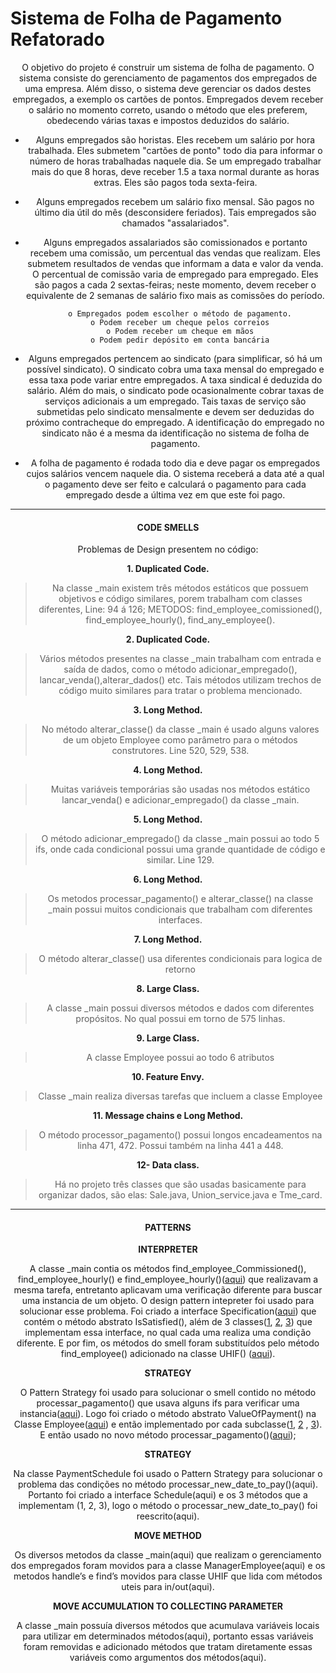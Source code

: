 # Sistema de Folha de Pagamento Refatorado

<center>O objetivo do projeto é construir um sistema de folha de pagamento. O sistema consiste do
gerenciamento de pagamentos dos empregados de uma empresa. Além disso, o sistema deve
gerenciar os dados destes empregados, a exemplo os cartões de pontos. Empregados devem receber
o salário no momento correto, usando o método que eles preferem, obedecendo várias taxas e
impostos deduzidos do salário.
  
   - Alguns empregados são horistas. Eles recebem um salário por hora trabalhada. Eles
       submetem "cartões de ponto" todo dia para informar o número de horas trabalhadas naquele
       dia. Se um empregado trabalhar mais do que 8 horas, deve receber 1.5 a taxa normal
       durante as horas extras. Eles são pagos toda sexta-feira.
       
   - Alguns empregados recebem um salário fixo mensal. São pagos no último dia útil do mês
       (desconsidere feriados). Tais empregados são chamados "assalariados".
       
   - Alguns empregados assalariados são comissionados e portanto recebem uma comissão, um
       percentual das vendas que realizam. Eles submetem resultados de vendas que informam a
       data e valor da venda. O percentual de comissão varia de empregado para empregado. Eles
       são pagos a cada 2 sextas-feiras; neste momento, devem receber o equivalente de 2 semanas
       de salário fixo mais as comissões do período.
       
           o Empregados podem escolher o método de pagamento.
           o Podem receber um cheque pelos correios
           o Podem receber um cheque em mãos
           o Podem pedir depósito em conta bancária
   
   -  Alguns empregados pertencem ao sindicato (para simplificar, só há um possível sindicato).
        O sindicato cobra uma taxa mensal do empregado e essa taxa pode variar entre
        empregados. A taxa sindical é deduzida do salário. Além do mais, o sindicato pode
        ocasionalmente cobrar taxas de serviços adicionais a um empregado. Tais taxas de serviço
        são submetidas pelo sindicato mensalmente e devem ser deduzidas do próximo
        contracheque do empregado. A identificação do empregado no sindicato não é a mesma da
        identificação no sistema de folha de pagamento.
   
   - A folha de pagamento é rodada todo dia e deve pagar os empregados cujos salários vencem
        naquele dia. O sistema receberá a data até a qual o pagamento deve ser feito e calculará o
        pagamento para cada empregado desde a última vez em que este foi pago.
        
        
        
---

#### CODE SMELLS

Problemas de Design presentem no código:


**1. Duplicated Code.**

> Na classe _main existem três métodos estáticos que possuem objetivos e código similares, porem trabalham com classes diferentes, Line: 94 á 126; METODOS: find_employee_comissioned(), find_employee_hourly(), find_any_employee().


**2. Duplicated Code.**

> Vários métodos presentes na classe _main trabalham com entrada e saída de dados, como o método adicionar_empregado(), lancar_venda(),alterar_dados() etc. Tais         métodos utilizam trechos de código muito similares para tratar o problema mencionado.

**3. Long Method.**

> No método alterar_classe() da classe _main é usado alguns valores de um objeto Employee como parâmetro para o métodos construtores. Line 520, 529, 538.

**4. Long Method.**

> Muitas variáveis temporárias são usadas nos métodos estático lancar_venda() e adicionar_empregado() da classe _main. 

**5. Long Method.**

> O método adicionar_empregado() da classe _main possui ao todo 5 ifs, onde cada condicional possui uma grande quantidade de código e similar. Line 129.

**6. Long Method.**

> Os metodos processar_pagamento() e alterar_classe() na classe _main possui muitos condicionais que trabalham com diferentes interfaces.

**7. Long Method.**

> O método alterar_classe() usa diferentes condicionais para logica de retorno 

**8. Large Class.**

> A classe _main possui diversos métodos e dados com diferentes propósitos. No qual possui em torno de 575 linhas.

**9. Large Class.**

> A classe Employee possui ao todo 6 atributos
    
**10. Feature Envy.**

> Classe _main realiza diversas tarefas que incluem a classe Employee
    
**11. Message chains e Long Method.**

> O método processor_pagamento() possui longos encadeamentos na linha 471, 472. Possui também na linha 441 a 448.
    
**12- Data class.**
> Há no projeto três classes que são usadas basicamente para organizar dados, são elas: 
Sale.java, Union_service.java e Tme_card.

  
---

#### PATTERNS

  
**INTERPRETER**

  A classe _main contia os métodos find_employee_Commissioned(), find_employee_hourly() e find_employee_hourly()([aqui](https://github.com/JVitorBroked/Folha_Pagamento_P.S/blob/02b469339d2899e7da3183d137caafff7ff7cc6f/_main.java#L94)) que realizavam a mesma tarefa, entretanto aplicavam uma verificação diferente para buscar uma instancia de um objeto. O design pattern intepreter foi usado para solucionar esse problema. Foi criado a interface Specification([aqui](https://github.com/JVitorBroked/REFACTORED_PAYROLL/blob/main/Interfaces/Specification.java)) que contém o método abstrato IsSatisfied(), além de 3 classes([1](https://github.com/JVitorBroked/REFACTORED_PAYROLL/blob/a96e480278c1916e82993aa7fccb094f1176dad9/Class/NotSpec.java), [2](https://github.com/JVitorBroked/REFACTORED_PAYROLL/blob/a96e480278c1916e82993aa7fccb094f1176dad9/Class/HourlySpec.java), [3](https://github.com/JVitorBroked/REFACTORED_PAYROLL/blob/a96e480278c1916e82993aa7fccb094f1176dad9/Class/CommissionedSpec.java)) que implementam essa interface, no qual cada uma realiza uma condição diferente. E por fim, os métodos do smell foram substituídos pelo método find_employee() adicionado na classe UHIF() ([aqui](https://github.com/JVitorBroked/REFACTORED_PAYROLL/blob/a96e480278c1916e82993aa7fccb094f1176dad9/Class/UHIF.java#L11)).

  
**STRATEGY**

  O Pattern  Strategy foi usado para solucionar o smell contido no método processar_pagamento() que usava alguns ifs para verificar uma instancia([aqui](https://github.com/JVitorBroked/Folha_Pagamento_P.S/blob/02b469339d2899e7da3183d137caafff7ff7cc6f/_main.java#L436)). Logo foi criado o método abstrato ValueOfPayment() na Classe Employee([aqui](https://github.com/JVitorBroked/REFACTORED_PAYROLL/blob/b06a5995dec68eba24035a2880a27e9e45f79899/Class/Employee.java#L27)) e então implementado por cada subclasse([1](https://github.com/JVitorBroked/REFACTORED_PAYROLL/blob/b06a5995dec68eba24035a2880a27e9e45f79899/Class/Hourly.java#L48), [2](https://github.com/JVitorBroked/REFACTORED_PAYROLL/blob/b06a5995dec68eba24035a2880a27e9e45f79899/Class/Salaried.java#L21) , [3](https://github.com/JVitorBroked/REFACTORED_PAYROLL/blob/b06a5995dec68eba24035a2880a27e9e45f79899/Class/Commissioned.java#L59)). E então usado no novo método processar_pagamento()([aqui](https://github.com/JVitorBroked/REFACTORED_PAYROLL/blob/b06a5995dec68eba24035a2880a27e9e45f79899/Class/ManagerEmployee.java#L136));
  
  
**STRATEGY**

  Na classe PaymentSchedule foi usado o Pattern Strategy para solucionar o problema das condições no método processar_new_date_to_pay()(aqui). Portanto foi criado a interface Schedule(aqui) e os 3 métodos que a implementam (1, 2, 3), logo o método o processar_new_date_to_pay() foi reescrito(aqui). 

 
**MOVE METHOD**

  Os diversos metodos da classe _main(aqui) que realizam o gerenciamento dos empregados foram movidos para a classe ManagerEmployee(aqui) e os metodos handle’s e find’s movidos para classe UHIF que lida com métodos uteis para in/out(aqui).

  
**MOVE ACCUMULATION TO COLLECTING PARAMETER**
  
  A classe _main possuía diversos métodos que acumulava variáveis locais para utilizar em determinados métodos(aqui), portanto essas variáveis foram removidas e adicionado métodos que tratam diretamente essas variáveis como argumentos dos métodos(aqui).
  
</center>
